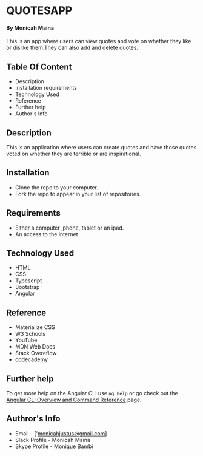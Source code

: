 # QUOTESAPP

#### By Monicah Maina
This is an app where users can view quotes and vote on whether they like or dislike them.They can also add and delete quotes.

## Table Of Content
* Description 
* Installation requirements
* Technology Used
* Reference
* Further help
* Author's Info

## Description

This is an application where users can create quotes and have those quotes voted on whether they are terrible or are inspirational.

## Installation

* Clone the repo to your computer.
* Fork the repo to appear in your list of repositories.

## Requirements

* Either a computer ,phone, tablet or an ipad.
* An access to the internet

## Technology Used

* HTML
* CSS
* Typescript
* Bootstrap
* Angular

## Reference

* Materialize CSS
* W3 Schools
* YouTube
* MDN Web Docs
* Stack Overeflow
* codecademy

## Further help

To get more help on the Angular CLI use `ng help` or go check out the [Angular CLI Overview and Command Reference](https://angular.io/cli) page.

## Authror's Info

* Email - ['monicahjustus@gmail.com]
* Slack Profile - Monicah Maina
* Skype Profile - Monique Bambi
